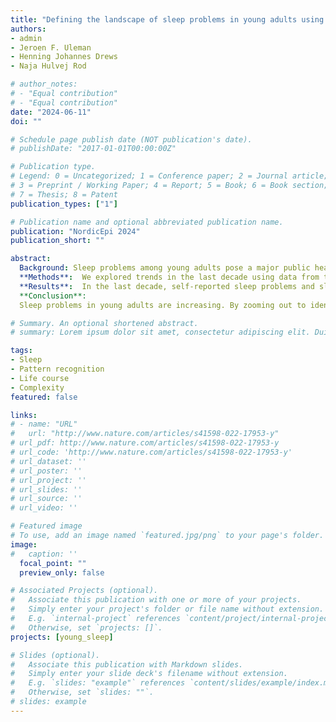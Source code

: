 ```yaml
---
title: "Defining the landscape of sleep problems in young adults using machine learning on nationwide register data from 2 million individuals"
authors:
- admin
- Jeroen F. Uleman
- Henning Johannes Drews
- Naja Hulvej Rod

# author_notes:
# - "Equal contribution"
# - "Equal contribution"
date: "2024-06-11"
doi: ""

# Schedule page publish date (NOT publication's date).
# publishDate: "2017-01-01T00:00:00Z"

# Publication type.
# Legend: 0 = Uncategorized; 1 = Conference paper; 2 = Journal article;
# 3 = Preprint / Working Paper; 4 = Report; 5 = Book; 6 = Book section;
# 7 = Thesis; 8 = Patent
publication_types: ["1"]

# Publication name and optional abbreviated publication name.
publication: "NordicEpi 2024"
publication_short: ""

abstract: 
  Background: Sleep problems among young adults pose a major public health concern. To understand the patterns underlying the complexity of sleep in this population, we report trends in sleep problems and clusters of life-course factors using Machine Learning on nationwide surveys and registries. <br /> 
  **Methods**:  We explored trends in the last decade using data from the Danish National Health Survey, MEDSTAT and The Danish National Patient Registry in self-reported sleep problems, medications such as melatonin and diagnoses for organic and non-organic sleep disorders. We used Natural Language Processing to learn life-course constellations based on registry data from the DANLIFE cohort of 2 million individuals. We then explored clusters of childhood adversity, diagnoses, medications and medical procedures centered around sleep-related medical terms to identify related factors. <br />
  **Results**:  In the last decade, self-reported sleep problems and sleep medications have been increasing while diagnoses have remained steady. When looking at life-course constellations based on known sleep-related diagnoses, medications and medical procedures we found multiple clusters. Organic clusters involved factors related to respiratory issues, surgical interventions and fatigue from various causes while non-organic clusters were populated by mood and neurodevelopmental disorders. Interventions also differed among clusters where organic clusters had a higher prevalence of pharmacological and medical procedures while non-organic clusters reflected an enrichment in parental counselling and individual psychoeducation. <br /> 
  **Conclusion**: 
  Sleep problems in young adults are increasing. By zooming out to identify clusters and life-course constellations of sleep problems, we provide a basis for zooming into the mechanisms and targeted interventions for young adults.

# Summary. An optional shortened abstract.
# summary: Lorem ipsum dolor sit amet, consectetur adipiscing elit. Duis posuere tellus ac convallis placerat. Proin tincidunt magna sed ex sollicitudin condimentum.

tags:
- Sleep
- Pattern recognition
- Life course
- Complexity
featured: false

links:
# - name: "URL"
#   url: "http://www.nature.com/articles/s41598-022-17953-y"
# url_pdf: http://www.nature.com/articles/s41598-022-17953-y
# url_code: 'http://www.nature.com/articles/s41598-022-17953-y'
# url_dataset: ''
# url_poster: ''
# url_project: ''
# url_slides: ''
# url_source: ''
# url_video: ''

# Featured image
# To use, add an image named `featured.jpg/png` to your page's folder. 
image:
#   caption: ''
  focal_point: ""
  preview_only: false

# Associated Projects (optional).
#   Associate this publication with one or more of your projects.
#   Simply enter your project's folder or file name without extension.
#   E.g. `internal-project` references `content/project/internal-project/index.md`.
#   Otherwise, set `projects: []`.
projects: [young_sleep]

# Slides (optional).
#   Associate this publication with Markdown slides.
#   Simply enter your slide deck's filename without extension.
#   E.g. `slides: "example"` references `content/slides/example/index.md`.
#   Otherwise, set `slides: ""`.
# slides: example
---
```


<!-- {{% callout note %}}
Click the *Cite* button above to demo the feature to enable visitors to import publication metadata into their reference management software.
{{% /callout %}} -->

<!-- 
Supplementary notes can be added here, including [code, math, and images](https://wowchemy.com/docs/writing-markdown-latex/). -->
